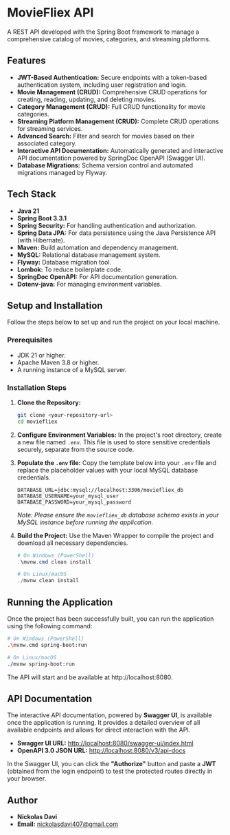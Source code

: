 # MovieFliex API

A REST API developed with the Spring Boot framework to manage a comprehensive catalog of movies, categories, and streaming platforms.

## Features

* **JWT-Based Authentication:** Secure endpoints with a token-based authentication system, including user registration and login.
* **Movie Management (CRUD):** Comprehensive CRUD operations for creating, reading, updating, and deleting movies.
* **Category Management (CRUD):** Full CRUD functionality for movie categories.
* **Streaming Platform Management (CRUD):** Complete CRUD operations for streaming services.
* **Advanced Search:** Filter and search for movies based on their associated category.
* **Interactive API Documentation:** Automatically generated and interactive API documentation powered by SpringDoc OpenAPI (Swagger UI).
* **Database Migrations:** Schema version control and automated migrations managed by Flyway.

## Tech Stack

* **Java 21**
* **Spring Boot 3.3.1**
* **Spring Security:** For handling authentication and authorization.
* **Spring Data JPA:** For data persistence using the Java Persistence API (with Hibernate).
* **Maven:** Build automation and dependency management.
* **MySQL:** Relational database management system.
* **Flyway:** Database migration tool.
* **Lombok:** To reduce boilerplate code.
* **SpringDoc OpenAPI:** For API documentation generation.
* **Dotenv-java:** For managing environment variables.

## Setup and Installation

Follow the steps below to set up and run the project on your local machine.

### Prerequisites

* JDK 21 or higher.
* Apache Maven 3.8 or higher.
* A running instance of a MySQL server.

### Installation Steps

1. **Clone the Repository:**
    ```bash
    git clone <your-repository-url>
    cd moviefliex
    ```

2. **Configure Environment Variables:**
    In the project's root directory, create a new file named `.env`. This file is used to store sensitive credentials securely, separate from the source code.

3. **Populate the `.env` file:**
    Copy the template below into your `.env` file and replace the placeholder values with your local MySQL database credentials.
    ```dotenv
    DATABASE_URL=jdbc:mysql://localhost:3306/moviefliex_db
    DATABASE_USERNAME=your_mysql_user
    DATABASE_PASSWORD=your_mysql_password
    ```
    *Note: Please ensure the `moviefliex_db` database schema exists in your MySQL instance before running the application.*

4. **Build the Project:**
    Use the Maven Wrapper to compile the project and download all necessary dependencies.
    ```powershell
    # On Windows (PowerShell)
    .\mvnw.cmd clean install

    # On Linux/macOS
    ./mvnw clean install
    ```

## Running the Application

Once the project has been successfully built, you can run the application using the following command:

```bash
# On Windows (PowerShell)
.\mvnw.cmd spring-boot:run

# On Linux/macOS
./mvnw spring-boot:run
```
The API will start and be available at http://localhost:8080.

## API Documentation

The interactive API documentation, powered by **Swagger UI**, is available once the application is running. It provides a detailed overview of all available endpoints and allows for direct interaction with the API.

- **Swagger UI URL:** [http://localhost:8080/swagger-ui/index.html](http://localhost:8080/swagger-ui/index.html)  
- **OpenAPI 3.0 JSON URL:** [http://localhost:8080/v3/api-docs](http://localhost:8080/v3/api-docs)

In the Swagger UI, you can click the **"Authorize"** button and paste a **JWT** (obtained from the login endpoint) to test the protected routes directly in your browser.

## Author

- **Níckolas Davi**
- **Email:** [nickolasdavi407@gmail.com](mailto:nickolasdavi407@gmail.com)

